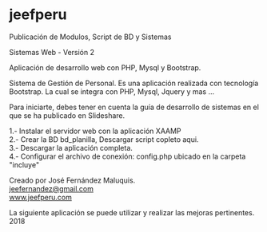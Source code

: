 # jeefperu
Publicación de Modulos, Script de BD y Sistemas

Sistemas Web - Versión 2

Aplicación de desarrollo web con PHP, Mysql y Bootstrap.

Sistema de Gestión de Personal.
Es una aplicación realizada con tecnología Bootstrap. La cual se integra con PHP, Mysql, Jquery y mas ...

Para iniciarte, debes tener en cuenta la guía de desarrollo de sistemas en el que se ha publicado en Slideshare.

1.- Instalar el servidor web con la aplicación XAAMP <br>
2.- Crear la BD bd_planilla, Descargar script copleto aqui. <br>
3.- Descargar la aplicación completa.<br>
4.- Configurar el archivo de conexión: config.php ubicado en la carpeta "incluye"<br>

Creado por José Fernández Maluquis. <br>
jeefernandez@gmail.com <br>
www.jeefperu.com<br>

La siguiente aplicación se puede utilizar y realizar las mejoras pertinentes.<br>
2018
